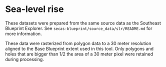 # Sea-level rise

These datasets were prepared from the same source data as the Southeast Blueprint
Explorer. See `secas-blueprint/source_data/slr/README.md` for more information.

These data were rasterized from polygon data to a 30 meter resolution aligned to
the Base Blueprint extent used in this tool. Only polygons and holes that are
bigger than 1/2 the area of a 30 meter pixel were retained during processing.
